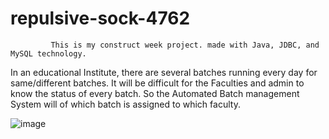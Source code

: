 # repulsive-sock-4762

             This is my construct week project. made with Java, JDBC, and MySQL technology.


In an educational Institute, there are several batches running every day for
same/different batches. It will be difficult for the Faculties and admin to know the status
of every batch. So the Automated Batch management System will of which batch is
assigned to which faculty.




![image](https://user-images.githubusercontent.com/115460380/232561923-adf40794-65ba-4549-9766-d37a56b08dda.png)



